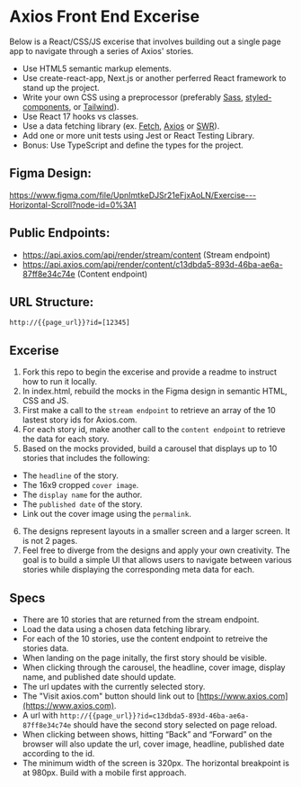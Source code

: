 # Axios Front End Excerise

Below is a React/CSS/JS excerise that involves building out a single page app to navigate through a series of Axios' stories.
- Use HTML5 semantic markup elements.
- Use create-react-app, Next.js or another perferred React framework to stand up the project.
- Write your own CSS using a preprocessor (preferably [Sass](https://sass-lang.com), [styled-components](https://styled-components.com), or [Tailwind](https://tailwindcss.com)).
- Use React 17 hooks vs classes.
- Use a data fetching library (ex. [Fetch](https://github.com/matthew-andrews/isomorphic-fetch), [Axios](https://github.com/axios/axios) or [SWR](https://github.com/vercel/swr)).
- Add one or more unit tests using Jest or React Testing Library.
- Bonus: Use TypeScript and define the types for the project.

## Figma Design:
https://www.figma.com/file/UpnImtkeDJSr21eFjxAoLN/Exercise---Horizontal-Scroll?node-id=0%3A1

## Public Endpoints:
- https://api.axios.com/api/render/stream/content (Stream endpoint)
- https://api.axios.com/api/render/content/c13dbda5-893d-46ba-ae6a-87ff8e34c74e (Content endpoint)

## URL Structure:
`http://{{page_url}}?id=[12345]`

## Excerise
1. Fork this repo to begin the excerise and provide a readme to instruct how to run it locally.
2. In index.html, rebuild the mocks in the Figma design in semantic HTML, CSS and JS.
3. First make a call to the `stream endpoint` to retrieve an array of the 10 lastest story ids for Axios.com.
4. For each story id, make another call to the `content endpoint` to retrieve the data for each story.
5. Based on the mocks provided, build a carousel that displays up to 10 stories that includes the following:
- The `headline` of the story.
- The 16x9 cropped `cover image`.
- The `display name` for the author.
- The `published date` of the story.
- Link out the cover image using the `permalink`.
6. The designs represent layouts in a smaller screen and a larger screen. It is not 2 pages. 
7. Feel free to diverge from the designs and apply your own creativity. The goal is to build a simple UI that allows users to navigate between various stories while displaying the corresponding meta data for each.

## Specs
- There are 10 stories that are returned from the stream endpoint.
- Load the data using a chosen data fetching library.
- For each of the 10 stories, use the content endpoint to retreive the stories data.
- When landing on the page initally, the first story should be visible.
- When clicking through the carousel, the headline, cover image, display name, and published date should update.
- The url updates with the currently selected story.
- The "Visit axios.com" button should link out to [https://www.axios.com](https://www.axios.com).
- A url with `http://{{page_url}}?id=c13dbda5-893d-46ba-ae6a-87ff8e34c74e` should have the second story selected on page reload.
- When clicking between shows, hitting “Back” and “Forward” on the browser will also update the url, cover image, headline, published date according to the id.
- The minimum width of the screen is 320px. The horizontal breakpoint is at 980px. Build with a mobile first approach.
